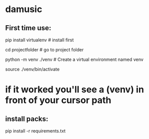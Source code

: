 # damusic


## First time use: ##
pip install virtualenv # install first 

cd projectfolder # go to project folder

python -m venv ./venv # Create a virtual environment named venv

source ./venv/bin/activate

# if it worked you'll see a (venv) in front of your cursor path

## install packs: ##
pip install -r requirements.txt
